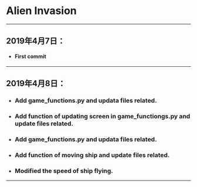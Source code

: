 
# Alien Invasion

----------------------------------------------------
## 2019年4月7日：

- #### First commit
  
----------------------------------------------------

## 2019年4月8日：

- ### Add game_functions.py and updata files related.
- ### Add function of updating screen in game_functiongs.py and update files related.
- ### Add game_functions.py and updata files related.
- ### Add function of moving ship and update files related.
- ### Modified the speed of ship flying.

----------------------------------------------------